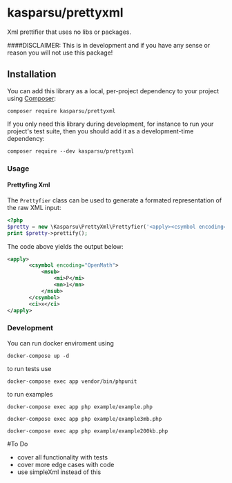 # kasparsu/prettyxml

Xml prettifier that uses no libs or packages. 

####DISCLAIMER: This is in development and if you have any sense or reason you will not use this package!

## Installation

You can add this library as a local, per-project dependency to your project using [Composer](https://getcomposer.org/):

    composer require kasparsu/prettyxml

If you only need this library during development, for instance to run your project's test suite, then you should add it as a development-time dependency:

    composer require --dev kasparsu/prettyxml

### Usage

#### Prettyfing Xml

The `Prettyfier` class can be used to generate a formated representation of the raw XML input:

```php
<?php
$pretty = new \Kasparsu\PrettyXml\Prettyfier('<apply><csymbol encoding="OpenMath"><msub><mi>P</mi><mn>1</mn></msub></csymbol><ci>x</ci></apply>', "\t");
print $pretty->prettify();
```

The code above yields the output below:
```xml
<apply>
       <csymbol encoding="OpenMath">
           <msub>
               <mi>P</mi>
               <mn>1</mn>
           </msub>
       </csymbol>
       <ci>x</ci>
</apply>
```

### Development

You can run docker enviroment using

    docker-compose up -d
    
to run tests use 

    docker-compose exec app vendor/bin/phpunit
    
to run examples 

    docker-compose exec app php example/example.php
    
    docker-compose exec app php example/example3mb.php
    
    docker-compose exec app php example/example200kb.php
    
#To Do

- cover all functionality with tests
- cover more edge cases with code
- use simpleXml instead of this